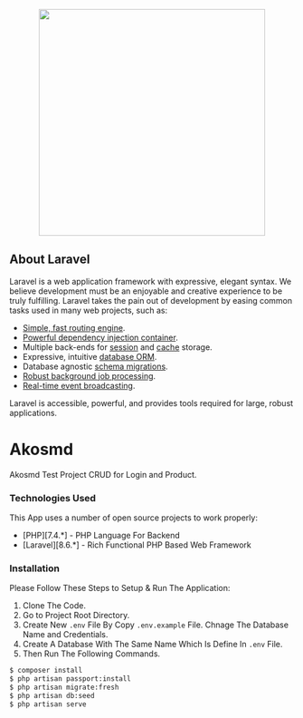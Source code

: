 <p align="center"><a href="https://laravel.com" target="_blank"><img src="https://raw.githubusercontent.com/laravel/art/master/logo-lockup/5%20SVG/2%20CMYK/1%20Full%20Color/laravel-logolockup-cmyk-red.svg" width="400"></a></p>

## About Laravel

Laravel is a web application framework with expressive, elegant syntax. We believe development must be an enjoyable and creative experience to be truly fulfilling. Laravel takes the pain out of development by easing common tasks used in many web projects, such as:

- [Simple, fast routing engine](https://laravel.com/docs/routing).
- [Powerful dependency injection container](https://laravel.com/docs/container).
- Multiple back-ends for [session](https://laravel.com/docs/session) and [cache](https://laravel.com/docs/cache) storage.
- Expressive, intuitive [database ORM](https://laravel.com/docs/eloquent).
- Database agnostic [schema migrations](https://laravel.com/docs/migrations).
- [Robust background job processing](https://laravel.com/docs/queues).
- [Real-time event broadcasting](https://laravel.com/docs/broadcasting).

Laravel is accessible, powerful, and provides tools required for large, robust applications.

# Akosmd
Akosmd Test Project CRUD for Login and Product.
### Technologies Used
This App uses a number of open source projects to work properly:
* [PHP][7.4.*] - PHP Language For Backend
* [Laravel][8.6.*] - Rich Functional PHP Based Web Framework
### Installation
Please Follow These Steps to Setup & Run The Application:
1. Clone The Code.
2. Go to Project Root Directory.
3. Create New ```.env``` File By Copy ```.env.example``` File. Chnage The Database Name and Credentials.
4. Create A Database With The Same Name Which Is Define In ```.env``` File.
5. Then Run The Following Commands.
```sh
$ composer install
$ php artisan passport:install
$ php artisan migrate:fresh
$ php artisan db:seed
$ php artisan serve
```